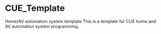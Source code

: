 # CUE_Template
Home/AV automation system template
This is a template for CUE home and AV automation system programming. 
